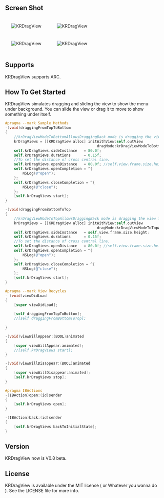 ## Screen Shot

<img src="https://dl.dropbox.com/u/83663874/GitHubs/KRDrageView-1.png" alt="KRDragView" title="KRDragView" style="margin: 20px;" class="center" /> &nbsp;
<img src="https://dl.dropbox.com/u/83663874/GitHubs/KRDrageView-2.png" alt="KRDragView" title="KRDragView" style="margin: 20px;" class="center" />
<br />
<img src="https://dl.dropbox.com/u/83663874/GitHubs/KRDrageView-3.png" alt="KRDragView" title="KRDragView" style="margin: 20px;" class="center" /> &nbsp;
<img src="https://dl.dropbox.com/u/83663874/GitHubs/KRDrageView-4.png" alt="KRDragView" title="KRDragView" style="margin: 20px;" class="center" />

## Supports

KRDragView supports ARC.

## How To Get Started

KRDragView simulates dragging and sliding the view to show the menu under background. You can slide the view or drag it to move to show something under itself.

``` objective-c
#pragma --mark Sample Methods
-(void)draggingFromTopToBottom
{
    //krDragViewModeToBottomAllowsDraggingBack mode is dragging the view from top to bottom.
    krDragViews = [[KRDragView alloc] initWithView:self.outView
                                          dragMode:krDragViewModeToBottomAllowsDraggingBack];
    self.krDragViews.sideInstance   = 80.0f;
    self.krDragViews.durations      = 0.15f;
    //To set the distance of cross central line.
    self.krDragViews.openDistance   = 80.0f; //self.view.frame.size.height / 2;
    self.krDragViews.openCompletion = ^{
        NSLog(@"open");
    };
    self.krDragViews.closeCompletion = ^{
        NSLog(@"close");
    };
    [self.krDragViews start];
}

-(void)draggingFromBottomToTop
{
    //krDragViewModeToTopAllowsDraggingBack mode is dragging the view from bottom to top.
    krDragViews = [[KRDragView alloc] initWithView:self.outView
                                          dragMode:krDragViewModeToTopAllowsDraggingBack];
    self.krDragViews.sideInstance   = self.view.frame.size.height;
    self.krDragViews.durations      = 0.15f;
    //To set the distance of cross central line.
    self.krDragViews.openDistance   = 80.0f; //self.view.frame.size.height / 2;
    self.krDragViews.openCompletion = ^{
        NSLog(@"open");
    };
    self.krDragViews.closeCompletion = ^{
        NSLog(@"close");
    };
    [self.krDragViews start];
}

#pragma --mark View Recycles
- (void)viewDidLoad
{
    [super viewDidLoad];
    
    [self draggingFromTopToBottom];
    //[self draggingFromBottomToTop];
    
}

-(void)viewWillAppear:(BOOL)animated
{
    [super viewWillAppear:animated];
    //[self.krDragViews start];
}

-(void)viewWillDisappear:(BOOL)animated
{
    [super viewWillDisappear:animated];
    [self.krDragViews stop];
}

#pragma IBActions
-(IBAction)open:(id)sender
{
    [self.krDragViews open];
}

-(IBAction)back:(id)sender
{
    [self.krDragViews backToInitialState];
}
```

## Version

KRDragView now is V0.8 beta.

## License

KRDragView is available under the MIT license ( or Whatever you wanna do ). See the LICENSE file for more info.
